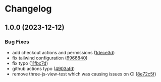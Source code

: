 # Changelog

## 1.0.0 (2023-12-12)


### Bug Fixes

* add checkout actions and permissions ([1dece3d](https://github.com/CrowdStrike/graphics-core/commit/1dece3d4b0b3ef87e3c73e37f0419f1b16776d39))
* fix tailwind configuration ([6966840](https://github.com/CrowdStrike/graphics-core/commit/6966840e215325d50079acd25dff3296dfcf81c6))
* fix typo ([11fbc7d](https://github.com/CrowdStrike/graphics-core/commit/11fbc7df002fd9460b7490016a5e95eb4aa708df))
* github actions typo ([4903afd](https://github.com/CrowdStrike/graphics-core/commit/4903afdb35bea8da66a907c03ed275bff31c099b))
* remove three-js-view-test which was causing issues on CI ([8e72c5f](https://github.com/CrowdStrike/graphics-core/commit/8e72c5fa926d24a5dde3c4e4573a9723d3db6f77))
